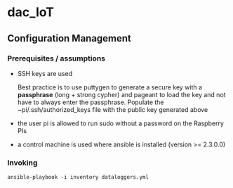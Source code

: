 # dac_IoT


## Configuration Management

### Prerequisites / assumptions
* SSH keys are used

  Best practice is to use puttygen to generate a secure key with a **passphrase** (long + strong cypher) and pageant to load the key and not have to always enter the passphrase. Populate the ~pi/.ssh/authorized_keys file with the public key generated above
* the user pi is allowed to run sudo without a password on the Raspberry PIs
* a control machine is used where ansible is installed (version >= 2.3.0.0)

### Invoking
`ansible-playbook -i inventory dataloggers.yml`
